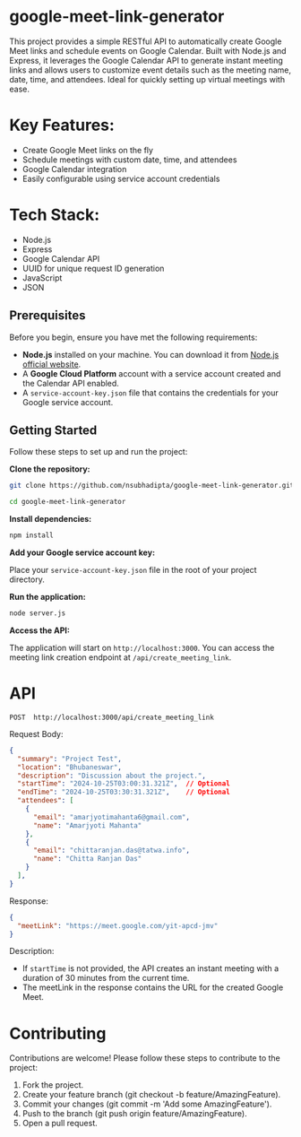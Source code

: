 # google-meet-link-generator
This project provides a simple RESTful API to automatically create Google Meet links and schedule events on Google Calendar. Built with Node.js and Express, it leverages the Google Calendar API to generate instant meeting links and allows users to customize event details such as the meeting name, date, time, and attendees. Ideal for quickly setting up virtual meetings with ease.

# Key Features:
- Create Google Meet links on the fly
- Schedule meetings with custom date, time, and attendees
- Google Calendar integration
- Easily configurable using service account credentials
# Tech Stack:
- Node.js
- Express
- Google Calendar API
- UUID for unique request ID generation
- JavaScript
- JSON

## Prerequisites

Before you begin, ensure you have met the following requirements:

- **Node.js** installed on your machine. You can download it from [Node.js official website](https://nodejs.org/).
- A **Google Cloud Platform** account with a service account created and the Calendar API enabled.
- A `service-account-key.json` file that contains the credentials for your Google service account.

## Getting Started

Follow these steps to set up and run the project:

**Clone the repository:**
   ```bash
   git clone https://github.com/nsubhadipta/google-meet-link-generator.git

   cd google-meet-link-generator
```
**Install dependencies:**

```bash
npm install
```
**Add your Google service account key:** 

Place your `service-account-key.json` file in the root of your project directory.

**Run the application:**

```bash
node server.js
```
**Access the API:** 

The application will start on `http://localhost:3000`. You can access the meeting link creation endpoint at `/api/create_meeting_link`.

# API 
```POST  http://localhost:3000/api/create_meeting_link```

Request Body:

```json
{
  "summary": "Project Test",
  "location": "Bhubaneswar",
  "description": "Discussion about the project.",
  "startTime": "2024-10-25T03:00:31.321Z",  // Optional
  "endTime": "2024-10-25T03:30:31.321Z",    // Optional
  "attendees": [
    {
      "email": "amarjyotimahanta6@gmail.com",
      "name": "Amarjyoti Mahanta"
    },
    {
      "email": "chittaranjan.das@tatwa.info",
      "name": "Chitta Ranjan Das"
    }
  ],
}
```
Response:

```json
{
  "meetLink": "https://meet.google.com/yit-apcd-jmv"
}
```
Description:

- If `startTime` is not provided, the API creates an instant meeting with a duration of 30 minutes from the current time.
- The meetLink in the response contains the URL for the created Google Meet.
# Contributing
Contributions are welcome! Please follow these steps to contribute to the project:

1. Fork the project.
2. Create your feature branch (git checkout -b feature/AmazingFeature).
3. Commit your changes (git commit -m 'Add some AmazingFeature').
4. Push to the branch (git push origin feature/AmazingFeature).
5. Open a pull request.
